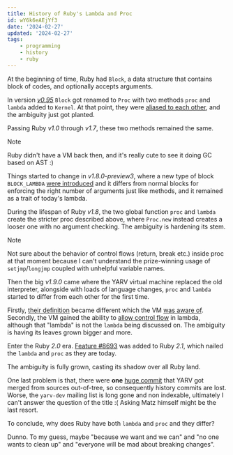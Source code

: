 ```yaml
---
title: History of Ruby's Lambda and Proc
id: wY6k6eAEjYf3
date: '2024-02-27'
updated: '2024-02-27'
tags:
    - programming
    - history
    - ruby
---
```


At the beginning of time, Ruby had `Block`, a data structure that contains block of codes, and optionally accepts arguments.

In version [*v0.95*](https://github.com/ruby/ruby/tree/v0_95) `Block` got renamed to `Proc` with two methods `proc` and `lambda` added to `Kernel`. At that point, they were [aliased to each other](https://github.com/ruby/ruby/blob/fca49a8a69a0f6bb4feae74c6cd0e93d7fac8b36/eval.c#L3025), and the ambiguity just got planted.

Passing Ruby *v1.0* through *v1.7*, these two methods remained the same.

> [!NOTE]
> Ruby didn't have a VM back then, and it's really cute to see it doing GC based on AST :)

Things started to change in *v1.8.0-preview3*, where a new type of block `BLOCK_LAMBDA` [were introduced](https://github.com/ruby/ruby/blob/db6fbda57c03782af44ac2d442d591d252120607/eval.c#L638) and it differs from normal blocks for enforcing the right number of arguments just like methods, and it remained as a trait of today's lambda.

During the lifespan of Ruby *v1.8*, the two global function `proc` and `lambda` create the stricter proc described above, where `Proc.new` instead creates a looser one with no argument checking. The ambiguity is hardening its stem.

> [!NOTE]
> Not sure about the behavior of control flows (return, break etc.) inside proc at that moment because I can't understand the prize-winning usage of `setjmp`/`longjmp` coupled with unhelpful variable names.

Then the big *v1.9.0* came where the YARV virtual machine replaced the old interpreter, alongside with loads of language changes, `proc` and `lambda` started to differ from each other for the first time.

Firstly, [their definition](https://github.com/ruby/ruby/blob/816e8751b1dc600dfcca602524182b1d0558bb67/proc.c#L1592) became different which the VM [was aware of](https://github.com/ruby/ruby/blob/816e8751b1dc600dfcca602524182b1d0558bb67/vm.c#L555). Secondly, the VM gained the ability to [allow control flow](https://github.com/ruby/ruby/blob/a3e1b1ce7ed7e7ffac23015fc2fde56511b30681/insns.def#L1368C5) in lambda, although that "lambda" is not the `lambda` being discussed on. The ambiguity is having its leaves grown bigger and more.

Enter the Ruby *2.0* era. [Feature #8693](https://bugs.ruby-lang.org/issues/8693) was added to Ruby *2.1*, which nailed the `lambda` and `proc` as they are today.

The ambiguity is fully grown, casting its shadow over all Ruby land.

One last problem is that, there were **one** [huge commit](https://github.com/ruby/ruby/commit/a3e1b1ce7ed7e7ffac23015fc2fde56511b30681) that YARV got merged from sources out-of-tree, so consequently history commits are lost. Worse, the `yarv-dev` mailing list is long gone and non indexable, ultimately I can't answer the question of the title :( Asking Matz himself might be the last resort.

To conclude, why does Ruby have both `lambda` and `proc` and they differ?

Dunno. To my guess, maybe "because we want and we can" and "no one wants to clean up" and "everyone will be mad about breaking changes".

<!--
1) Even only reading the tiny portion of the Ruby codebase, the reason why Matz regretting introducing threads to Ruby can be quite understandable.

2) https://docs.ruby-lang.org/ja/latest/method/Kernel/m/lambda.html Ruby Japanese has better doc than ruby-doc.org for some reason.
-->
